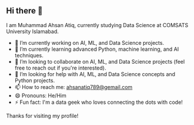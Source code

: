 ## Hi there 👋

I am Muhammad Ahsan Atiq, currently studying Data Science at COMSATS University Islamabad.

- 🔭 I’m currently working on AI, ML, and Data Science projects.
- 🌱 I’m currently learning advanced Python, machine learning, and AI techniques.
- 👯 I’m looking to collaborate on AI, ML, and Data Science projects (feel free to reach out if you're interested).
- 🤔 I’m looking for help with AI, ML, and Data Science concepts and Python projects.
- 📫 How to reach me: [ahsanatiq789@gemail.com](mailto:sp24-bds-028@isbstudent.comsats.edu.pk)
- 😄 Pronouns: He/Him
- ⚡ Fun fact: I'm a data geek who loves connecting the dots with code!

Thanks for visiting my profile!
